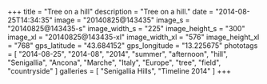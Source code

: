 +++
title = "Tree on a hill"
description = "Tree on a hill."
date = "2014-08-25T14:34:35"
image = "20140825@143435"
image_s = "20140825@143435-s"
image_width_s = "225"
image_height_s = "300"
image_xl = "20140825@143435-xl"
image_width_xl = "576"
image_height_xl = "768"
gps_latitude = "43.684152"
gps_longitude = "13.225675"
phototags = [ "2014-08-25", "2014-08", "2014", "summer", "afternoon", "hill", "Senigallia", "Ancona", "Marche", "Italy", "Europe", "tree", "field", "countryside" ]
galleries = [ "Senigallia Hills", "Timeline 2014" ]
+++
